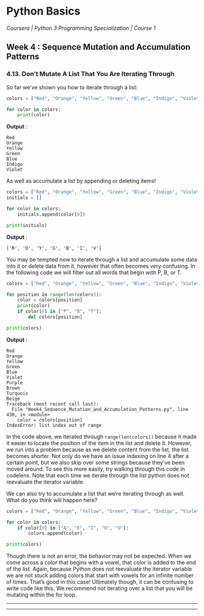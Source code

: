 # Python Basics
*Coursera | Python 3 Programming Specialization | Course 1*

## Week 4 : Sequence Mutation and Accumulation Patterns
### 4.13. Don’t Mutate A List That You Are Iterating Through

So far we’ve shown you how to iterate through a list:

```python
colors = ["Red", "Orange", "Yellow", "Green", "Blue", "Indigo", "Violet"]

for color in colors:
	print(color)
```

**Output** :

```
Red
Orange
Yellow
Green
Blue
Indigo
Violet
```

As well as accumulate a list by appending or deleting items!


```python
colors = ["Red", "Orange", "Yellow", "Green", "Blue", "Indigo", "Violet"]
initials = []

for color in colors:
	initials.append(color[0])

print(initials)
```

**Output** :

```
['R', 'O', 'Y', 'G', 'B', 'I', 'V']
```

You may be tempted now to iterate through a list and accumulate some data into it or delete data from it, however that often becomes very confusing. In the following code we will filter out all words that begin with P, B, or T.


```python
colors = ["Red", "Orange", "Yellow", "Green", "Blue", "Indigo", "Violet", "Purple", "Pink", "Brown", "Teal", "Turquois", "Peach", "Beige"]

for position in range(len(colors)):
    color = colors[position]
    print(color)
    if color[0] in ["P", "B", "T"]:
        del colors[position]

print(colors)
```

**Output** :

```
Red
Orange
Yellow
Green
Blue
Violet
Purple
Brown
Turquois
Beige
Traceback (most recent call last):
  File "Week4_Sequence_Mutation_and_Accumulation_Patterns.py", line 430, in <module>
    color = colors[position]
IndexError: list index out of range
```

In the code above, we iterated through `range(len(colors))` because it made it easier to locate the position of the item in the list and delete it. However, we run into a problem because as we delete content from the list, the list becomes shorter. Not only do we have an issue indexing on line 4 after a certain point, but we also skip over some strings because they’ve been moved around. To see this more easily, try walking through this code in codelens. Note that each time we iterate through the list python does not reevaluate the iterator variable.

We can also try to accumulate a list that we’re iterating through as well. What do you think will happen here?


```python
colors = ["Red", "Orange", "Yellow", "Green", "Blue", "Indigo", "Violet"]

for color in colors:
	if color[0] in ["A", "E", "I", "O", "U"]:
		colors.append(color)

print(colors)
```

Though there is not an error, the behavior may not be expected. When we come across a color that begins with a vowel, that color is added to the end of the list. Again, because Python does not reevaluate the iterator variable we are not stuck adding colors that start with vowels for an infinite number of times. That’s good in this case! Ultimately though, it can be confusing to write code like this. We recommend not iterating over a list that you will be mutating within the for loop.


----
-----
